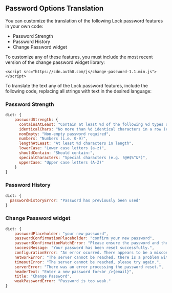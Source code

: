 ## Password Options Translation

You can customize the translation of the following Lock password features in your own code:

* Password Strength
* Password History
* Change Password widget

To customize any of these features, you must include the most recent version of the change password widget library:

`<script src="https://cdn.auth0.com/js/change-password-1.1.min.js"></script>`

To translate the text any of the Lock password features, include the following code, replacing all strings with text in the desired language:

### Password Strength

```js
dict: {
    passwordStrength: {
      containsAtLeast: "Contain at least %d of the following %d types of characters:",
      identicalChars: "No more than %d identical characters in a row (e.g., \"%s\" not allowed)",
      nonEmpty: "Non-empty password required",
      numbers: "Numbers (i.e. 0-9)",
      lengthAtLeast: "At least %d characters in length",
      lowerCase: "Lower case letters (a-z)",
      shouldContain: "Should contain:",
      specialCharacters: "Special characters (e.g. !@#$%^&*)",
      upperCase: "Upper case letters (A-Z)"
    }
}
```

### Password History

```js
dict: {
  passwordHistoryError: "Password has previously been used"
}
```

### Change Password widget

```js
dict: {
    passwordPlaceholder: "your new password",
    passwordConfirmationPlaceholder: "confirm your new password",
    passwordConfirmationMatchError: "Please ensure the password and the confirmation are the same.",
    successMessage: "Your password has been reset successfully.",
    configurationError: "An error ocurred. There appears to be a misconfiguration in the form.",
    networkError: "The server cannot be reached, there is a problem with the network.",
    timeoutError: "The server cannot be reached, please try again.",
    serverError: "There was an error processing the password reset.",
    headerText: "Enter a new password for<br />{email}",
    title: "Change Password",
    weakPasswordError: "Password is too weak."
}
```